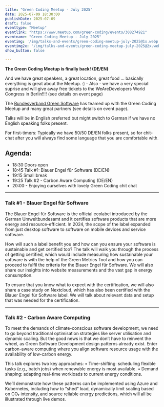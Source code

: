 ```yaml
---
title: "Green Coding Meetup - July 2025"
date: 2025-07-09 18:30:00
publishDate: 2025-07-09
draft: false
eventtype: "Meetup"
eventlink: "https://www.meetup.com/green-coding/events/308274921"
eventname: "Green Coding Meetup - July 2025"
eventimg: '/img/talks-and-events/green-coding-meetup-july-2025@1x.webp'
eventimg2x: "/img/talks-and-events/green-coding-meetup-july-2025@2x.webp"
show_button: false

---
```


**The Green Coding Meetup is finally back! (DE/EN)**

And we have great speakers, a great location, great food ... basically everything is great about the Meetup. :) - Also - we have a very special suprise and will give away free tickets to the WeAreDevelopers World Congress in Berlin!!!! (see details on event page)

The [Bundesverband Green Software](https://www.bundesverband-green-software.de/) has teamed up with the Green Coding Meetup and many great partners (see details on event page).

Talks will be in English preferred but might switch to German if we have no English speaking folks present.

For first-timers: Typically we have 50/50 DE/EN folks present, so for chit-chat after you will always find some language
that you are comfortable with.

## Agenda:
- 18:30 Doors open
- 18:45 Talk #1: Blauer Engel für Software (DE/EN)
- 19:15 Small break
- 19:25 Talk #2 - Carbon Aware Computing (DE/EN)
- 20:00 - Enjoying ourselves with lovely Green Coding chit chat

----

### Talk #1 - Blauer Engel für Software
The Blauer Engel für Software is the official ecolabel introduced by the German Umweltbundesamt and it certifies software products that are more energy and resource-efficient. In 2024, the scope of the label expanded from just desktop software to software on mobile devices and service software.

How will such a label benefit you and how can you ensure your software is sustainable and get certified too?
The talk will walk you through the process of getting certified, which would include measuring how sustainable your software is with the help of the Green Metrics Tool and how you can proceed to fulfil the criteria for the Blauer Engel für Software. We will also share our insights into website measurements and the vast gap in energy consumption.

To ensure that you know what to expect with the certification, we will also share a case study on Nextcloud, which has also been certified with the Blauer Engel für Software label. We will talk about relevant data and setup that was needed for the certification.

----

### Talk #2 - Carbon Aware Computing
To meet the demands of climate-conscious software development, we need to go beyond traditional optimisation strategies like server utilisation and dynamic scaling.
But the good news is that we don’t have to reinvent the wheel, as Green Software Development design patterns already exist. Enter carbon-aware computing where you align software resource usage with the availability of low-carbon energy.

This talk explores two key approaches:
• Time-shifting: scheduling flexible tasks (e.g., batch jobs) when renewable energy is most available.
• Demand shaping: adapting real-time workloads to current energy conditions.

We’ll demonstrate how these patterns can be implemented using Azure and Kubernetes, including how to “shed” load, dynamically limit scaling based on CO₂ intensity, and source reliable energy predictions, which will all be illustrated through live demos.


